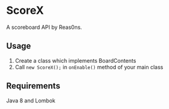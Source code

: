 # ScoreX
A scoreboard API by Reas0ns.

## Usage
1. Create a class which implements BoardContents
2. Call `new ScoreX();` in `onEnable()` method of your main class

## Requirements
Java 8 and Lombok
